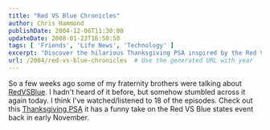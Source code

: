 ```yaml
---
title: "Red VS Blue Chronicles"
author: Chris Hammond
publishDate: 2004-12-06T11:30:00
updateDate: 2008-01-23T16:50:50
tags: [ 'Friends', 'Life News', 'Technology' ]
excerpt: "Discover the hilarious Thanksgiving PSA inspired by the Red VS Blue states event. Watch this funny take on the divisive political landscape in November."
url: /2004/red-vs-blue-chronicles  # Use the generated URL with year
---
```

So a few weeks ago some of my fraternity brothers were talking about <A href="https://www.redvsblue.com">RedVSBlue</A>. I hadn't heard of it before, but somehow stumbled across it again today. I think I've watched/listened to 18 of the episodes. Check out this <A href="https://files.redvsblue.com/3xTG/RvB_TG_LoRes.wmv">Thanksgiving PSA</A>&nbsp;it has a funny take on the Red VS Blue states event back in early November.

